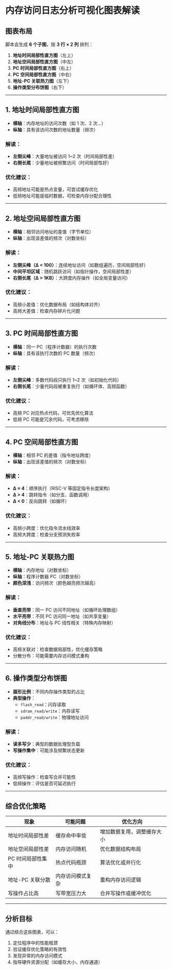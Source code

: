 # 内存访问日志分析可视化图表解读

## 图表布局
脚本会生成 **6 个子图**，按 **3 行 × 2 列** 排列：
1. **地址时间局部性直方图**（左上）
2. **地址空间局部性直方图**（中左）
3. **PC 时间局部性直方图**（右上）
4. **PC 空间局部性直方图**（中右）
5. **地址-PC 关联热力图**（左下）
6. **操作类型分布饼图**（右下）

---

## 1. 地址时间局部性直方图
- **横轴**：内存地址的访问次数（如 1 次、2 次...）
- **纵轴**：具有该访问次数的地址数量（频次）

### 解读：
- **左侧尖峰**：大量地址被访问 1~2 次（时间局部性差）
- **右侧长尾**：少量地址被频繁访问（时间局部性好）

### 优化建议：
- 高频地址可能是热点变量，可尝试缓存优化
- 低频地址可能是临时数据，可检查内存分配合理性

---

## 2. 地址空间局部性直方图
- **横轴**：相邻访问地址的差值（字节单位）
- **纵轴**：出现该差值的频次（对数坐标）

### 解读：
- **左侧尖峰（Δ < 100）**：连续地址访问（如数组遍历，空间局部性好）
- **中间平坦区域**：随机跳跃访问（如指针操作，空间局部性差）
- **右侧长尾（Δ > 1KB）**：大跨度内存操作（如全局变量访问）

### 优化建议：
- 高频小差值：优化数据布局（如结构体对齐）
- 高频大差值：检查内存碎片化问题

---

## 3. PC 时间局部性直方图
- **横轴**：同一 PC（程序计数器）的执行次数
- **纵轴**：具有该执行次数的 PC 数量（频次）

### 解读：
- **左侧尖峰**：多数代码段只执行 1~2 次（如初始化代码）
- **右侧长尾**：少量代码段被重复执行（如循环体、高频函数）

### 优化建议：
- 高频 PC 对应热点代码，可优先优化算法
- 低频 PC 可能是冗余代码，可考虑移除

---

## 4. PC 空间局部性直方图
- **横轴**：相邻 PC 的差值（指令地址跨度）
- **纵轴**：出现该差值的频次（对数坐标）

### 解读：
- **Δ ≈ 4**：顺序执行（RISC-V 等固定指令长度架构）
- **Δ > 4**：跳转指令（如分支、函数调用）
- **Δ < 0**：反向跳转（如循环）

### 优化建议：
- 高频小跨度：优化指令流水线效率
- 高频大跨度：检查分支预测失败率

---

## 5. 地址-PC 关联热力图
- **横轴**：内存地址（对数坐标）
- **纵轴**：程序计数器 PC（对数坐标）
- **颜色深浅**：访问频次（颜色越亮频次越高）

### 解读：
- **垂直亮带**：同一 PC 访问不同地址（如循环处理数组）
- **水平亮带**：不同 PC 访问同一地址（如共享变量）
- **对角线分布**：地址与 PC 线性相关（特殊内存映射）

### 优化建议：
- 高频关联对：检查数据局部性，优化缓存策略
- 分散分布：可能需要内存访问模式重构

---

## 6. 操作类型分布饼图
- **扇形比例**：不同内存操作类型的占比
- **典型操作**：
  - `flash_read`：闪存读取
  - `sdram_read/write`：内存读写
  - `paddr_read/write`：物理地址访问

### 解读：
- **读多写少**：典型的数据处理型负载
- **写操作集中**：可能涉及频繁状态更新

### 优化建议：
- 高频写操作：检查写合并可能性
- 低频操作：评估是否可延迟执行

---

## 综合优化策略
| 现象                | 可能问题            | 优化方向                  |
|---------------------|---------------------|--------------------------|
| 地址时间局部性差     | 缓存命中率低        | 增加数据复用，调整缓存大小 |
| 地址空间局部性差     | 内存访问随机        | 优化数据结构布局          |
| PC 时间局部性集中    | 热点代码瓶颈        | 算法优化或并行化          |
| 地址-PC 关联分散     | 内存访问模式复杂    | 重构内存访问逻辑          |
| 写操作占比高         | 写带宽压力大        | 合并写操作或缓冲优化      |

---

## 分析目标
通过结合这些图表，可以：
1. 定位程序中的性能瓶颈
2. 验证缓存优化策略的有效性
3. 发现异常的内存访问模式
4. 指导硬件资源分配（如缓存大小、内存通道）